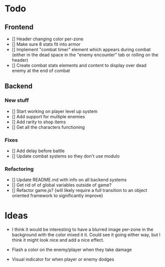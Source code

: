 
# Todo

## Frontend
* [] Header changing color per-zone
* [] Make sure 8 stats fit into armor
* [] Implement "combat timer" element which appears during combat (either in the dead space in the "enemy encounter" tab or rolling on the header)
* [] Create combat stats elements and content to display over dead enemy at the end of combat

## Backend

### New stuff
* [] Start working on player level up system
* [] Add support for multiple enemies
* [] Add rarity to shop items
* [] Get all the characters functioning

### Fixes
* [] Add delay before battle
* [] Update combat systems so they don't use modulo

### Refactoring
* [] Update README.md with info on all backend systems
* [] Get rid of of global variables outside of game?
* [] Refactor game.js? (will likely require a full transition to an object oriented framework to significantly improve)



# Ideas
* I think it would be interesting to have a blurred image per-zone in the background with the color mixed it it. Could see it going either way, but I think it might look nice and add a nice effect.

* Flash a color on the enemy/player when they take damage
* Visual indicator for when player or enemy dodges

